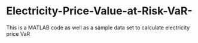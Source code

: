 # Electricity-Price-Value-at-Risk-VaR-
This is a MATLAB code as well as a sample data set to calculate electricity price VaR
